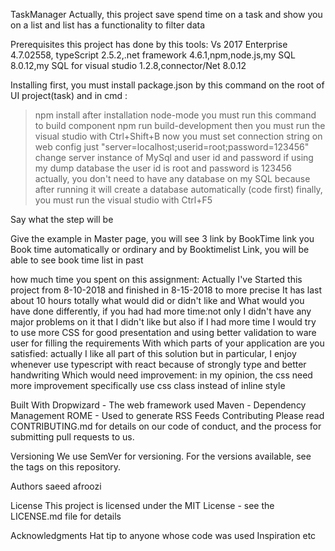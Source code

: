 TaskManager
Actually, this project save spend time on a task and show you on a list and list has a functionality to filter data



Prerequisites
this project has done by this tools: Vs 2017 Enterprise 4.7.02558, typeScript 2.5.2,.net  framework 4.6.1,npm,node.js,my SQL 8.0.12,my SQL for visual studio 1.2.8,connector/Net 8.0.12

Installing
 first, you must install package.json by this command
on the root of UI project(task) and in cmd :
> npm install
after installation node-mode 
you must run this command to build component
>npm run build-development
then you must run the visual studio with Ctrl+Shift+B
now you must set connection string on web config
just "server=localhost;userid=root;password=123456"
change server instance of MySql and user id and password if using my dump database the user id is root and password is 123456
actually, you don't need to have any database on my SQL because after running it will create a database automatically (code first)
finally, you must run the visual studio with Ctrl+F5

Say what the step will be

Give the example
in Master page, you will see 3 link 
by BookTime link you Book time automatically or ordinary
and by Booktimelist  Link, you will be able to see book time list in past

how much time you spent on this assignment: Actually I've Started this project from 8-10-2018 and finished in 8-15-2018 
to more precise It has last about 10 hours totally
what would did or didn't like and What would you have done differently, if you had had more time:not only I didn't have  any major problems on it that I didn't like but also if I had more time I would try to use more CSS for good presentation   and using better validation to ware user for filling the requirements
With which parts of your application are you satisfied: actually I like all part of this solution but in particular, I enjoy whenever use typescript with react because of  strongly type and better handwriting
Which would need improvement: in my opinion, the css need more improvement specifically use css class instead of inline style


Built With
Dropwizard - The web framework used
Maven - Dependency Management
ROME - Used to generate RSS Feeds
Contributing
Please read CONTRIBUTING.md for details on our code of conduct, and the process for submitting pull requests to us.

Versioning
We use SemVer for versioning. For the versions available, see the tags on this repository.

Authors
saeed afroozi

License
This project is licensed under the MIT License - see the LICENSE.md file for details

Acknowledgments
Hat tip to anyone whose code was used
Inspiration
etc